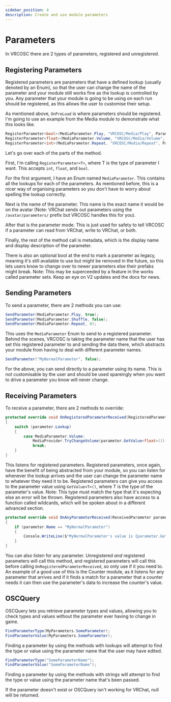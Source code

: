 ```yaml
---
sidebar_position: 4
description: Create and use module parameters
---
```


# Parameters
In VRCOSC there are 2 types of parameters, registered and unregistered.

## Registering Parameters
Registered parameters are parameters that have a defined lookup (usually denoted by an Enum), so that the user can change the name of the parameter and your module still works fine as the lookup is controlled by you. Any parameter that your module is going to be using on each run should be registered, as this allows the user to customise their setup.

As mentioned above, `OnPreLoad` is where parameters should be registered. I'm going to use an example from the Media module to demonstrate what this looks like.

```csharp
RegisterParameter<bool>(MediaParameter.Play, "VRCOSC/Media/Play", ParameterMode.ReadWrite, "Play/Pause", "True for playing. False for paused");
RegisterParameter<float>(MediaParameter.Volume, "VRCOSC/Media/Volume", ParameterMode.ReadWrite, "Volume", "The volume of the process that is controlling the media");
RegisterParameter<int>(MediaParameter.Repeat, "VRCOSC/Media/Repeat", ParameterMode.ReadWrite, "Repeat", "0 - Disabled\n1 - Single\n2 - List");
```

Let's go over each of the parts of the method.

First, I'm calling `RegisterParameter<T>`, where T is the type of parameter I want. This accepts `int`, `float`, and `bool`.

For the first argument, I have an Enum named `MediaParameter`. This contains all the lookups for each of the parameters. As mentioned before, this is a nicer way of organising parameters so you don't have to worry about spelling the lookup correctly.

Next is the name of the parameter. This name is the exact name it would be on the avatar (Note: VRChat sends out parameters using the `/avatar/parameters/` prefix but VRCOSC handles this for you).

After that is the parameter mode. This is just used for safety to tell VRCOSC if a parameter can read from VRChat, write to VRChat, or both.

Finally, the rest of the method call is metadata, which is the display name and display description of the parameter.

There is also an optional bool at the end to mark a parameter as legacy, meaning it's still available to use but might be removed in the future, so this lets users know to change over to newer parameters else their prefabs might break.
Note: This may be superceeded by a feature in the works called parameter sets. Keep an eye on V2 updates and the docs for news.

## Sending Parameters
To send a parameter, there are 2 methods you can use:

```csharp
SendParameter(MediaParameter.Play, true);
SendParameter(MediaParameter.Shuffle, false);
SendParameter(MediaParameter.Repeat, 0);
```

This uses the `MediaParameter` Enum to send to a registered parameter. Behind the scenes, VRCOSC is taking the parameter name that the user has set this registered parameter to and sending the data there, which abstracts your module from having to deal with different parameter names.

```csharp
SendParameter("MyNormalParameter", false);
```

For the above, you can send directly to a parameter using its name. This is not customisable by the user and should be used spareingly when you want to drive a parameter you know will never change.

## Receiving Parameters
To receive a parameter, there are 2 methods to override:

```csharp
protected override void OnRegisteredParameterReceived(RegisteredParameter parameter)
{
    switch (parameter.Lookup)
    {
        case MediaParameter.Volume:
            MediaProvider.TryChangeVolume(parameter.GetValue<float>());
            break;
    }
}
```

This listens for registered parameters. Registered parameters, once again, have the benefit of being abstracted from your module, so you can listen for whenever the lookup arrives and the user can change the parameter name to whatever they need it to be. Registered parameters can give you access to the parameter value using `GetValue<T>()`, where T is the type of the parameter's value. Note: This type must match the type that it's expecting else an error will be thrown. Registered parameters also have access to a function called wildcards, which will be spoken about in a different advanced section.


```csharp
protected override void OnAnyParameterReceived(ReceivedParameter parameter)
{
    if (parameter.Name == "MyNormalParameter")
    {
        Console.WriteLine($"MyNormalParameter's value is {parameter.GetValue<bool>()}`)
    }
}
```

You can also listen for any parameter. Unregistered *and* registered parameters will call this method, and registered parameters will call this before calling `OnRegisteredParameterReceived`, so only use if it you need to. An example of a good use of this is the Counter module, as it listens for any parameter that arrives and if it finds a match for a parameter that a counter needs it can then use the parameter's data to increase the counter's value.

## OSCQuery
OSCQuery lets you retrieve parameter types and values, allowing you to check types and values without the parameter ever having to change in game.

```csharp
FindParameterType(MyParameters.SomeParameter);
FindParameterValue(MyParameters.SomeParameter);
```
Finding a parameter by using the methods with lookups will attempt to find the type or value using the parameter name that the user may have edited.

```csharp
FindParameterType("SomeParameterName");
FindParameterValue("SomeParameterName");
```
Finding a parameter by using the methods with strings will attempt to find the type or value using the parameter name that's been passed.

If the parameter doesn't exist or OSCQuery isn't working for VRChat, null will be returned.